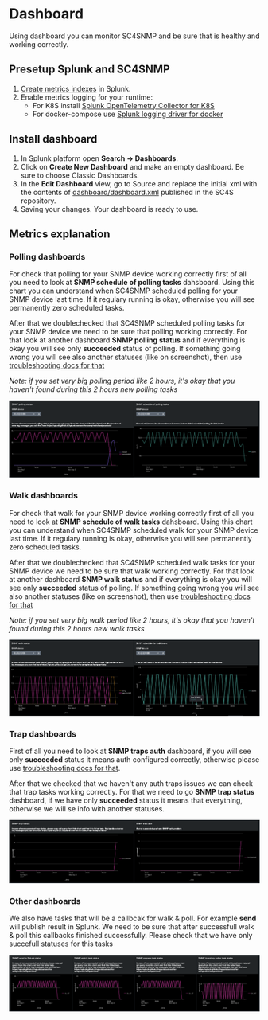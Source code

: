 # Dashboard

Using dashboard you can monitor SC4SNMP and be sure that is healthy and working correctly.

## Presetup Splunk and SC4SNMP

1. [Create metrics indexes](gettingstarted/splunk-requirements.md#requirements-for-splunk-enterprise-or-enterprise-cloud) in Splunk.
2. Enable metrics logging for your runtime:
    * For K8S install [Splunk OpenTelemetry Collector for K8S](gettingstarted/sck-installation.md)
    * For docker-compose use [Splunk logging driver for docker](dockercompose/9-splunk-logging.md)

## Install dashboard

1. In Splunk platform open **Search -> Dashboards**.
2. Click on **Create New Dashboard** and make an empty dashboard. Be sure to choose Classic Dashboards.
3. In the **Edit Dashboard** view, go to Source and replace the initial xml with the contents of [dashboard/dashboard.xml](https://github.com/splunk/splunk-connect-for-snmp/blob/main/dashboard/dashboard.xml) published in the SC4S repository.
4. Saving your changes. Your dashboard is ready to use.


## Metrics explanation

### Polling dashboards

For check that polling for your SNMP device working correctly first of all you need to look at **SNMP schedule of polling tasks** dahsboard.
Using this chart you can understand when SC4SNMP scheduled polling for your SNMP device last time. If it regulary running is okay, otherwise you will see permanently zero scheduled tasks.

After that we doublechecked that SC4SNMP scheduled polling tasks for your SNMP device we need to be sure that polling working correctly.
For that look at another dashboard **SNMP polling status** and if everything is okay you will see only **succeeded** status of polling.
If something going wrong you will see also another statuses (like on screenshot), then use [troubleshooting docs for that](bestpractices.md)

*Note: if you set very big polling period like 2 hours, it's okay that you haven't found during this 2 hours new polling tasks*

![Polling dashboards](images/dashboard/polling_dashboard.png)

### Walk dashboards

For check that walk for your SNMP device working correctly first of all you need to look at **SNMP schedule of walk tasks** dahsboard.
Using this chart you can understand when SC4SNMP scheduled walk for your SNMP device last time. If it regulary running is okay, otherwise you will see permanently zero scheduled tasks.

After that we doublechecked that SC4SNMP scheduled walk tasks for your SNMP device we need to be sure that walk working correctly.
For that look at another dashboard **SNMP walk status** and if everything is okay you will see only **succeeded** status of polling.
If something going wrong you will see also another statuses (like on screenshot), then use [troubleshooting docs for that](bestpractices.md)

*Note: if you set very big walk period like 2 hours, it's okay that you haven't found during this 2 hours new walk tasks*

![Walk dashboards](images/dashboard/walk_dashboard.png)

### Trap dashboards

First of all you need to look at **SNMP traps auth** dashboard, if you will see only **succeeded** status it means auth configured correctly, otherwise please use [troubleshooting docs for that](bestpractices.md#identifying-traps-issues).

After that we checked that we haven't any auth traps issues we can check that trap tasks working correctly. For that we need to go **SNMP trap status**
dashboard, if we have only **succeeded** status it means that everything, otherwise we will se info with another statuses.

![Trap dashboards](images/dashboard/trap_dashboard.png)

### Other dashboards

We also have tasks that will be a callbcak for walk & poll. For example **send** will publish result in Splunk. We need to be sure that after successfull walk & poll this callbacks finished successfully. Please check that we have only succefull statuses for this tasks

![Other dashboards](images/dashboard/other_dashboard.png)